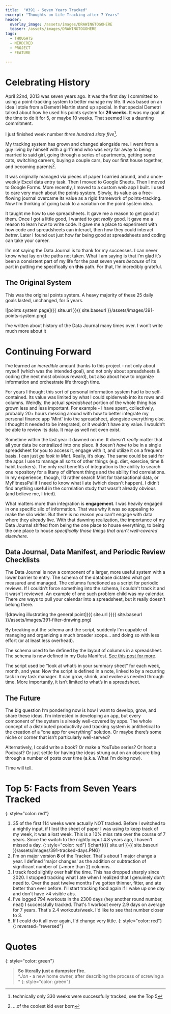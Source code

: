 ```yaml
---
title:  "#391 - Seven Years Tracked"
excerpt: "Thoughts on Life Tracking after 7 Years"
header:
  overlay_image: /assets/images/DRAWINGTOGOHERE
  teaser: /assets/images/DRAWINGTOGOHERE
tags:
  - THOUGHTS
  - NERDCRED
  - PROJECT
  - FEATURE

---
```


# Celebrating History

April 22nd, 2013 was seven years ago. It was the first day I committed to using a point-tracking system to better manage my life. It was based on an idea I stole from a Demetri Martin stand up special. In that special Demetri talked about how he used his points system for **26 weeks**. It was my goal at the time to do it for 5, or maybe 10 weeks. That seemed like a daunting commitment.

I just finished week number *three hundred sixty five*[^1].

My tracking system has grown and changed alongside me. I went from a guy living by himself with a girlfriend who was *very* far away to being married to said girl, going through a series of apartments, getting some cats, switching careers, buying a couple cars, buy our first house together, and becoming parents[^2].

It was originally managed via pieces of paper I carried around, and a once-weekly Excel data entry task. Then I moved to Google Sheets. Then I moved to Google Forms. More recently, I moved to a custom web app I built. I used to care very much about the points system. Slowly, its value as a free-flowing journal overcame its value as a rigid framework of points-tracking. Now I’m thinking of going back to a variation on the point system idea.

It taught me how to use spreadsheets. It gave me a reason to get good at them. Once I got a little good, I wanted to get *really* good. It gave me a reason to learn how to write code. It gave me a place to experiment with how code and spreadsheets can interact, then how they could interact *better*. Later I found out just how far being good at spreadsheets and coding can take your career. 

I’m not saying the Data Journal is to thank for my successes. I can never know what lay on the paths not taken. What I am saying is that I’m glad it’s been a consistent part of my life for the past seven years *because* of its part in putting me specifically on **this** path. For that, I’m incredibly grateful. 

## The Original System

This was the original points system. A heavy majority of these 25 daily goals lasted, unchanged, for 5 years.

![points system page]({{ site.url }}{{ site.baseurl }}/assets/images/391-points-system.png)

I’ve written about history of the Data Journal many times over. I won’t write much more about it 

# Continuing Forward

I’ve learned an *incredible* amount thanks to this project - not only about myself (which was the intended goal), and not only about spreadsheets & coding (the next most obvious reward), but also about how to organize information and orchestrate life through time. 

For years I thought this sort of personal information system had to be self-contained. Its value was limited by what I could spiderweb into its rows and columns. Weirdly, the actual *spreadsheet* portion of the whole thing has grown less and less important. For example - I have spent, collectively, probably 20+ hours messing around with how to better integrate my personal finance app 'Mint' into the spreadsheet, alongside everything else. I thought it needed to be integrated, or it wouldn’t have any value. I wouldn’t be able to review its data. It may as well not even exist.

Sometime within the last year it dawned on me. It doesn’t *really* matter that all your data be centralized into one place. It doesn’t *have* to be in a single spreadsheet for you to access it, engage with it, and utilize it on a frequent basis. I can just *go look in Mint*. Really, it’s okay. The same could be said for the apps I use to manage all sorts of other things (e.g. diet, exercise, time & habit trackers). The only real benefits of integration is the ability to search one repository for a litany of different things and the ability find correlations. In my experience, though, I’d rather search Mint for transactional data, or MyFitnessPal if I need to know what I ate (which doesn't happen). I didn’t find anything useful in the correlation study that wasn’t already obvious (and believe me, I tried).

What matters more than integration is **engagement**. I was heavily engaged in one specific silo of information. That was why it was so appealing to make the silo wider. But there is no reason you can’t engage with data where they already live. With that dawning realization, the importance of my Data Journal shifted from being the one place to house everything, to being the one place to house *specifically those things that aren’t well-covered elsewhere*. 

## Data Journal, Data Manifest, and Periodic Review Checklists

The Data Journal is now a component of a larger, more useful system with a lower barrier to entry. The schema of the database dictated what got measured and managed. The columns functioned as a script for periodic reviews. If I couldn't force something into the schema, I couldn't track it and it wasn't reviewed. An example of one such problem child was my calendar. There *are* ways to pull your calendar into a spreadsheet, but it really doesn't belong there.

![drawing illustrating the general point]({{ site.url }}{{ site.baseurl }}/assets/images/391-filter-drawing.png)

By breaking out the schema and the script, suddenly I'm capable of managing and organizing a much broader scope... and doing so with less effort (or at least less overhead).

The schema used to be defined by the layout of columns in a spreadsheet. The schema is now defined in my Data Manifest. [See this post for more](https://aarongilly.com/385-system-architecture-copy/#data-manifest).

The script used be “look at what’s in your summary sheet” for each week, month, and year. Now the script is defined in a note, linked to by a recurring task in my task manager. It can grow, shrink, and evolve as needed through time. More importantly, it isn’t limited to what’s in a spreadsheet.

## The Future

The big question I‘m pondering now is how I want to develop, grow, and share these ideas. I’m interested in developing an app, but every component of the system is already well-covered by apps. The whole concept of a distributed productivity and tracking system is antithetical to the creation of a “one app for everything” solution. Or maybe there’s some niche or corner that isn’t particularly well-served? 

Alternatively, I could write a book? Or make a YouTube series? Or host a Podcast? Or just settle for having the ideas strung out on an obscure blog through a number of posts over time (a.k.a. What I’m doing now). 

Time will tell.

# Top 5: Facts from Seven Years Tracked
{: style="color: red"}
1. 35 of the first 114 weeks were actually NOT tracked. Before I switched to a nightly input, if I lost the sheet of paper I was using to keep track of my week, it was a lost week. This is a 10% miss rate over the course of 7 years. Since the switch to the nightly input 4.8 years ago, I haven't missed a day.
{: style="color: red"}
![chart]({{ site.url }}{{ site.baseurl }}/assets/images/391-tracked-days.PNG)
2. I'm on major version **8** of the Tracker. That's about 1 major change a year. I defined 'major changes' as the addition or subtraction of significant number of (~more than 2) columns.
3. I track food slightly over half the time. This has dropped sharply since 2020. I stopped tracking what I ate when I realized that I genuinely don't need to. Over the past twelve months I've gotten thinner, fitter, and ate better than ever before. I'll start tracking food again if I wake up one day and don't have >4 visible abs.
4. I've logged 794 workouts in the 2300 days (hey another round number, neat) I successfully tracked. That's 1 workout every 2.9 days on average for 7 years. That's 2.4 workouts/week. I'd like to see that number closer to 3.
5. If I could do it all over again, I'd change very little.
{: style="color: red"}
{: reversed="reversed"}

# Quotes
{: style="color: green"}
> **So literally just a dumpster fire.**  
> *<cite>Jon</cite> - a new home owner, after describing the process of screwing a *
{: style="color: green"}

[^1]: technically only 330 weeks were successfully tracked, see the Top 5
[^2]: ...of the coolest kid ever born